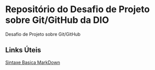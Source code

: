 # Repositório do Desafio de Projeto sobre Git/GitHub da DIO
Desafio de Projeto sobre Git/GitHub

## Links Úteis
[Sintaxe Basica MarkDown](https://www.markdownguide.org/basic-syntax/)
